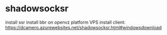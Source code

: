 # shadowsocksr

install ssr
install bbr on openvz platform VPS
install client: https://dcamero.azurewebsites.net/shadowsocksr.html#windowsdownload

